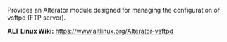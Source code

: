 Provides an Alterator module designed for managing the configuration of vsftpd (FTP server).

**ALT Linux Wiki:** <https://www.altlinux.org/Alterator-vsftpd>
